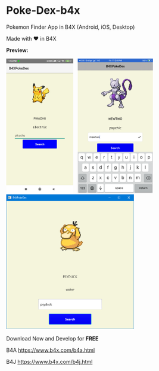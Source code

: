 # Poke-Dex-b4x
Pokemon Finder App in B4X (Android, iOS, Desktop)

Made with ❤ in B4X

**Preview:**

<img src="https://github.com/pyhoon/Poke-Dex-b4x/blob/main/Preview/B4A.jpg" height="360" title="Android" /> &nbsp; 
<img src="https://github.com/pyhoon/Poke-Dex-b4x/blob/main/Preview/B4i.png" height="360" title="iOS" /> &nbsp; 
<img src="https://github.com/pyhoon/Poke-Dex-b4x/blob/main/Preview/B4J.png" height="360" title="Desktop" />

Download Now and Develop for **FREE**

B4A https://www.b4x.com/b4a.html

B4J https://www.b4x.com/b4j.html
